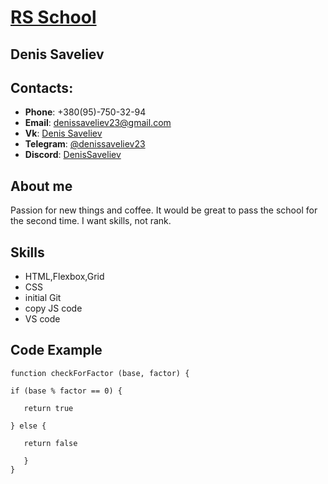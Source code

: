 # [**RS School**](https://rs.school/)

## Denis Saveliev


## Contacts:

   * __Phone__: +380(95)-750-32-94
   * __Email__: denissaveliev23@gmail.com
   * __Vk__: [Denis Saveliev](https://vk.com/desavjur)
   * __Telegram__: [@denissaveliev23](https://t.me/denissaveliev23)
   * __Discord__: [DenisSaveliev](https://discord.gg/F64ED3Hg)


## About me

   Passion for new things and coffee. It would be great to pass the school for the second time. I want skills, not rank.


## Skills

   * HTML,Flexbox,Grid
   * CSS
   * initial Git
   * copy JS code
   * VS code


## Code Example

   ```
   function checkForFactor (base, factor) {

   if (base % factor == 0) {

      return true

   } else {

      return false

      }
   }
   ```